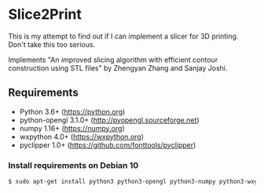 # Slice2Print

This is my attempt to find out if I can implement a slicer for 3D printing. Don't take this too serious.

Implements "An improved slicing algorithm with efficient contour
construction using STL files" by Zhengyan Zhang and Sanjay Joshi.

## Requirements
* Python 3.6+ (https://python.org)
* python-opengl 3.1.0+ (http://pyopengl.sourceforge.net)
* numpy 1.16+ (https://numpy.org)
* wxpython 4.0+ (https://wxpython.org)
* pyclipper 1.0+ (https://github.com/fonttools/pyclipper)

### Install requirements on Debian 10
```bash
$ sudo apt-get install python3 python3-opengl python3-numpy python3-wxgtk4.0 python3-pyclipper
```
